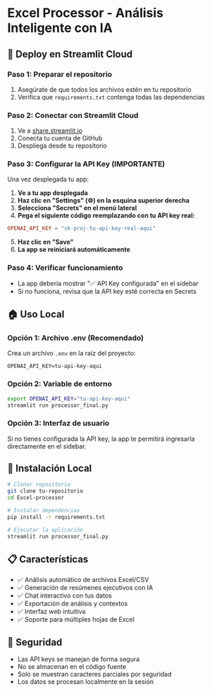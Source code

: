 # Excel Processor - Análisis Inteligente con IA

## 🚀 Deploy en Streamlit Cloud

### Paso 1: Preparar el repositorio
1. Asegúrate de que todos los archivos estén en tu repositorio
2. Verifica que `requirements.txt` contenga todas las dependencias

### Paso 2: Conectar con Streamlit Cloud
1. Ve a [share.streamlit.io](https://share.streamlit.io)
2. Conecta tu cuenta de GitHub
3. Despliega desde tu repositorio

### Paso 3: Configurar la API Key (IMPORTANTE)
Una vez desplegada tu app:

1. **Ve a tu app desplegada**
2. **Haz clic en "Settings" (⚙️) en la esquina superior derecha**
3. **Selecciona "Secrets" en el menú lateral**
4. **Pega el siguiente código reemplazando con tu API key real:**

```toml
OPENAI_API_KEY = "sk-proj-tu-api-key-real-aqui"
```

5. **Haz clic en "Save"**
6. **La app se reiniciará automáticamente**

### Paso 4: Verificar funcionamiento
- La app debería mostrar "✅ API Key configurada" en el sidebar
- Si no funciona, revisa que la API key esté correcta en Secrets

## 🏠 Uso Local

### Opción 1: Archivo .env (Recomendado)
Crea un archivo `.env` en la raíz del proyecto:
```
OPENAI_API_KEY=tu-api-key-aqui
```

### Opción 2: Variable de entorno
```bash
export OPENAI_API_KEY="tu-api-key-aqui"
streamlit run processor_final.py
```

### Opción 3: Interfaz de usuario
Si no tienes configurada la API key, la app te permitirá ingresarla directamente en el sidebar.

## 🔧 Instalación Local

```bash
# Clonar repositorio
git clone tu-repositorio
cd Excel-processor

# Instalar dependencias
pip install -r requirements.txt

# Ejecutar la aplicación
streamlit run processor_final.py
```

## 📋 Características

- ✅ Análisis automático de archivos Excel/CSV
- ✅ Generación de resúmenes ejecutivos con IA
- ✅ Chat interactivo con tus datos
- ✅ Exportación de análisis y contextos
- ✅ Interfaz web intuitiva
- ✅ Soporte para múltiples hojas de Excel

## 🔐 Seguridad

- Las API keys se manejan de forma segura
- No se almacenan en el código fuente
- Solo se muestran caracteres parciales por seguridad
- Los datos se procesan localmente en la sesión